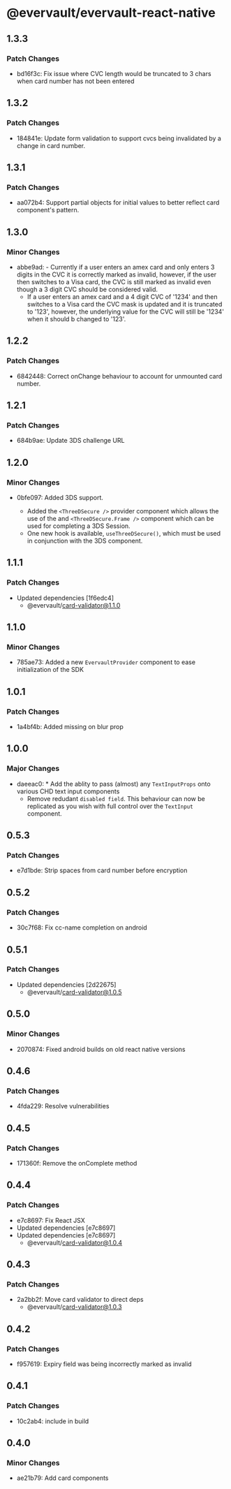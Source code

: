# @evervault/evervault-react-native

## 1.3.3

### Patch Changes

- bd16f3c: Fix issue where CVC length would be truncated to 3 chars when card number has not been entered

## 1.3.2

### Patch Changes

- 184841e: Update form validation to support cvcs being invalidated by a change in card number.

## 1.3.1

### Patch Changes

- aa072b4: Support partial objects for initial values to better reflect card component's pattern.

## 1.3.0

### Minor Changes

- abbe9ad: - Currently if a user enters an amex card and only enters 3 digits in the CVC it is correctly marked as invalid, however, if the user then switches to a Visa card, the CVC is still marked as invalid even though a 3 digit CVC should be considered valid.
  - If a user enters an amex card and a 4 digit CVC of '1234' and then switches to a Visa card the CVC mask is updated and it is truncated to '123', however, the underlying value for the CVC will still be '1234' when it should b changed to '123'.

## 1.2.2

### Patch Changes

- 6842448: Correct onChange behaviour to account for unmounted card number.

## 1.2.1

### Patch Changes

- 684b9ae: Update 3DS challenge URL

## 1.2.0

### Minor Changes

- 0bfe097: Added 3DS support.

  - Added the `<ThreeDSecure />` provider component which allows the use of the and `<ThreeDSecure.Frame />` component which can be used for completing a 3DS Session.
  - One new hook is available, `useThreeDSecure()`, which must be used in conjunction with the 3DS component.

## 1.1.1

### Patch Changes

- Updated dependencies [1f6edc4]
  - @evervault/card-validator@1.1.0

## 1.1.0

### Minor Changes

- 785ae73: Added a new `EvervaultProvider` component to ease initialization of the SDK

## 1.0.1

### Patch Changes

- 1a4bf4b: Added missing on blur prop

## 1.0.0

### Major Changes

- daeeac0: \* Add the ablity to pass (almost) any `TextInputProps` onto various CHD text input components
  - Remove redudant `disabled field`. This behaviour can now be replicated as you wish with full control over the `TextInput` component.

## 0.5.3

### Patch Changes

- e7d1bde: Strip spaces from card number before encryption

## 0.5.2

### Patch Changes

- 30c7f68: Fix cc-name completion on android

## 0.5.1

### Patch Changes

- Updated dependencies [2d22675]
  - @evervault/card-validator@1.0.5

## 0.5.0

### Minor Changes

- 2070874: Fixed android builds on old react native versions

## 0.4.6

### Patch Changes

- 4fda229: Resolve vulnerabilities

## 0.4.5

### Patch Changes

- 171360f: Remove the onComplete method

## 0.4.4

### Patch Changes

- e7c8697: Fix React JSX
- Updated dependencies [e7c8697]
- Updated dependencies [e7c8697]
  - @evervault/card-validator@1.0.4

## 0.4.3

### Patch Changes

- 2a2bb2f: Move card validator to direct deps
  - @evervault/card-validator@1.0.3

## 0.4.2

### Patch Changes

- f957619: Expiry field was being incorrectly marked as invalid

## 0.4.1

### Patch Changes

- 10c2ab4: include in build

## 0.4.0

### Minor Changes

- ae21b79: Add card components
